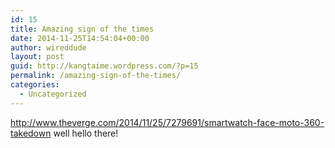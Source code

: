 ```yaml
---
id: 15
title: Amazing sign of the times
date: 2014-11-25T14:54:04+00:00
author: wireddude
layout: post
guid: http://kangtaime.wordpress.com/?p=15
permalink: /amazing-sign-of-the-times/
categories:
  - Uncategorized
---
```

<http://www.theverge.com/2014/11/25/7279691/smartwatch-face-moto-360-takedown>
well hello there!

